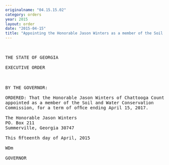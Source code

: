 ```yaml
---
originalname: "04.15.15.02"
category: orders
year: 2015
layout: order
date: "2015-04-15"
title: "Appointing the Honorable Jason Winters as a member of the Soil and Water Conservation Commission"
---
```

<pre>
 

THE STATE OF GEORGIA

EXECUTIVE ORDER

 

BY THE GOVERNOR:

ORDERED: That the Honorable Jason Winters of Chattooga County, Georgia, is
appointed as a member of the Soil and Water Conservation
Commission, for a term of ofﬁce ending April 15, 2017.

The Honorable Jason Winters
PO. Box 211
Summerville, Georgia 30747

This ﬁfteenth day of April, 2015

WDm

GOVERNOR

 

 

</pre>
